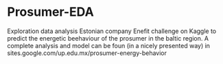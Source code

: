 # Prosumer-EDA
Exploration data analysis Estonian company Enefit challenge on Kaggle to predict the energetic beehaviour of the prosumer in the baltic region.
A complete analysis and model can be foun (in a nicely presented way) in sites.google.com/up.edu.mx/prosumer-energy-behavior

